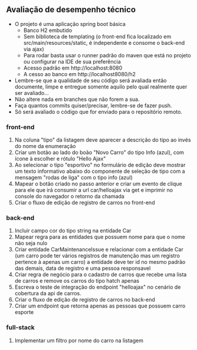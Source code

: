 ## Avaliação de desempenho técnico

* O projeto é uma aplicação spring boot básica
    * Banco H2 embutido
    * Sem biblioteca de templating (o front-end fica localizado em src/main/resources/static, é independente e consome o back-end via ajax)
    * Para rodar basta usar o runner padrão do maven que está no projeto ou configurar na IDE de sua preferência
    * Acesso padrão em http://localhost:8080
    * A cesso ao banco em http://localhost8080/h2
* Lembre-se que a qualidade de seu código será avaliada então documente, limpe e entregue somente 
aquilo pelo qual realmente quer ser avaliado...
* Não altere nada em branches que não forem a sua.
* Faça quantos commits quiser/precisar, lembre-se de fazer push. 
* Só será avaliado o código que for enviado para o repositório remoto.

### front-end

1. Na coluna "tipo" da listagem deve aparecer a descrição do tipo ao invés do nome da enumeração
2. Criar um botão ao lado do boão "Novo Carro" do tipo Info (azul), com ícone à escolher e rótulo "Hello Ajax"
3. Ao selecionar o tipo "esportivo" no formulário de edição deve mostrar um texto informativo abaixo do componente de seleção de tipo com a mensagem "rodas de liga" com o tipo info (azul)
4. Mapear o botão criado no passo anterior e criar um evento de clique para ele que irá consumir a url car/helloajax via get e imprimir no console do navegador o retorno da chamada
5. Criar o fluxo de edição de registro de carros no front-end

### back-end

1. Incluir campo cor do tipo string na entidade Car
2. Mapear regra para as entidades que possuem nome para que o nome não seja nulo
3. Criar entidade CarMaintenanceIssue e relacionar com a entidade Car (um carro pode ter vários registros de manutenção mas um registro pertence à apenas um carro) a entidade deve ter id no mesmo padrão das demais, data de registro e uma pessoa responsavel
4. Criar regra de negócio para o cadastro de carros que recebe uma lista de carros e remove os carros do tipo hatch apenas
5. Escreva o teste de integração do endpoint "helloajax" no cenário de cobertura da api de carros.
6. Criar o fluxo de edição de registro de carros no back-end
7. Criar um endpoint que retorna apenas as pessoas que possuem carro esporte

### full-stack

1. Implementar um filtro por nome do carro na listagem
